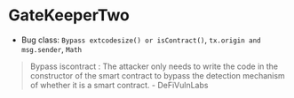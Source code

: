 # GateKeeperTwo

- Bug class: `Bypass extcodesize() or isContract()`, `tx.origin and msg.sender`, `Math`

>Bypass iscontract : The attacker only needs to write the code in the constructor of the smart contract to bypass the detection mechanism of whether it is a smart contract. - DeFiVulnLabs